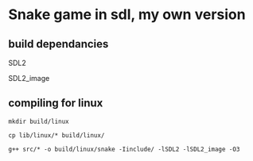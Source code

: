 # Snake game in sdl, my own version

## build dependancies

SDL2

SDL2_image

## compiling for linux

`mkdir build/linux`

`cp lib/linux/* build/linux/`

`g++ src/* -o build/linux/snake -Iinclude/ -lSDL2 -lSDL2_image -O3`